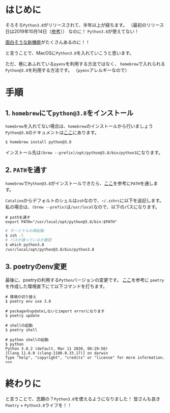# はじめに

そろそろ`Python3.8`がリリースされて、半年以上が経ちます。
（最初のリリース日は2019年10月14日（[参考](https://www.python.org/downloads/)））
なのに！
`Python3.8`が使えてない！

[面白そうな新機能](https://qiita.com/ksato9700/items/3846e8db573a07c71c33)がたくさんあるのに！！

と言うことで、MacOSに`Python3.8`を入れていこうと思います。

ただ、巷にあふれている`pyenv`を利用する方法ではなく、
`homebrew`で入れられる`Python@3.8`を利用する方法です。
（`pyenv`アレルギーなので）

# 手順


## 1. `homebrew`にて`python@3.8`をインストール

`homebrew`を入れてない場合は、`homebrew`のインストールから行いましょう
`Python@3.8`のドキュメントは[ここ](https://formulae.brew.sh/formula/python@3.8)にあります。

```zsh
$ homebrew install python@3.8
```

インストール先は`(brew --prefix)/opt/python@3.8/bin/python3`になります。


## 2. `PATH`を通す

`homebrew`で`Python@3.8`がインストールできたら、[ここ](https://stackoverflow.com/questions/60453261/how-to-default-python3-8-on-my-mac-using-homebrew)を参考に`PATH`を通します。

`Catalina`からデフォルトのシェルは`zsh`なので、`~/.zshrc`に以下を追記します。
私の場合は、`(brew --prefix)`は`/usr/local`なので、以下のパスになります。

```zsh:.zshrc
# pathを通す
export PATH="/usr/local/opt/python@3.8/bin:$PATH"
```

```zsh
# ターミナルの再起動
$ zsh -l
# パスが通っているか確認
$ which python3.8
/usr/local/opt/python@3.8/bin/python3.8
```

## 3. poetryのenv変更

最後に、poetryの利用する`Python`バージョンの変更です。
[ここ](https://github.com/python-poetry/poetry/issues/1735)を参考に
`poetry`を作成した環境直下にて以下コマンドを打ちます。

```zsh:.../someproject/
# 環境の切り替え
$ poetry env use 3.8

# packageのupdateしないとimport errorになります
$ poetry update

# shellの起動
$ poetry shell

# python shellの起動
$ python
Python 3.8.2 (default, Mar 11 2020, 00:29:50)
[Clang 11.0.0 (clang-1100.0.33.17)] on darwin
Type "help", "copyright", "credits" or "license" for more information.
>>>
```


# 終わりに

と言うことで、念願の？`Python3.8`を使えるようになりました！
皆さんも良き`Poetry` + `Python3.8`ライフを！！
